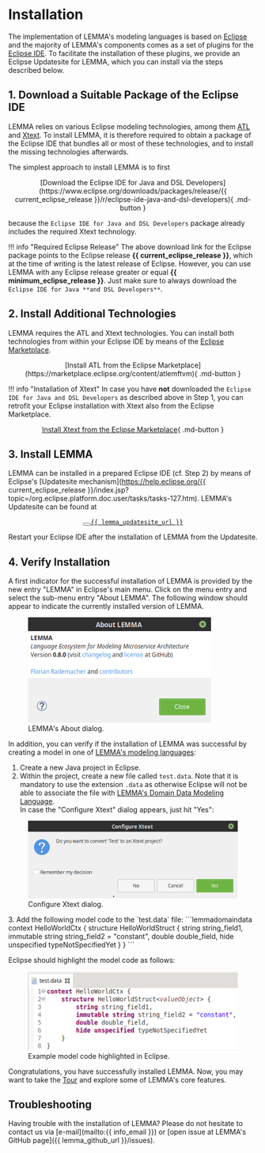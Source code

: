 # Installation

The implementation of LEMMA's modeling languages is based on
[Eclipse](https://www.eclipse.org) and the majority of LEMMA's components comes
as a set of plugins for the [Eclipse IDE](https://www.eclipse.org/ide). To
facilitate the installation of these plugins, we provide an Eclipse Updatesite
for LEMMA, which you can install via the steps described below.

## 1. Download a Suitable Package of the Eclipse IDE
LEMMA relies on various Eclipse modeling technologies, among them
[ATL](https://www.eclipse.org/atl) and [Xtext](https://www.eclipse.org/Xtext).
To install LEMMA, it is therefore required to obtain a package of the Eclipse
IDE that bundles all or most of these technologies, and to install the missing
technologies afterwards.

The simplest approach to install LEMMA is to first

<div markdown="1" align="center">
[Download the Eclipse IDE for Java and DSL Developers](https://www.eclipse.org/downloads/packages/release/{{ current_eclipse_release }}/r/eclipse-ide-java-and-dsl-developers){ .md-button }
</div>

because the `Eclipse IDE for Java and DSL Developers` package already includes
the required Xtext technology.

!!! info "Required Eclipse Release"
    The above download link for the Eclipse package points to the Eclipse
    release **{{ current_eclipse_release }}**, which at the time of writing is
    the latest release of Eclipse. However, you can use LEMMA with any Eclipse
    release greater or equal **{{ minimum_eclipse_release }}**. Just make sure
    to always download the `Eclipse IDE for Java **and DSL Developers**`.

## 2. Install Additional Technologies
LEMMA requires the ATL and Xtext technologies. You can install both technologies
from within your Eclipse IDE by means of the
[Eclipse Marketplace](https://marketplace.eclipse.org/marketplace-client-intro).

<div markdown="1" align="center">
[Install ATL from the Eclipse Marketplace](https://marketplace.eclipse.org/content/atlemftvm){ .md-button }
</div>

!!! info "Installation of Xtext"
    In case you have **not** downloaded the
    `Eclipse IDE for Java and DSL Developers` as described above in Step 1, you
    can retrofit your Eclipse installation with Xtext also from the Eclipse
    Marketplace.
    <div markdown="1" align="center">
        [Install Xtext from the Eclipse Marketplace](https://marketplace.eclipse.org/content/eclipse-xtext){ .md-button }
    </div>

## 3. Install LEMMA
LEMMA can be installed in a prepared Eclipse IDE (cf. Step 2) by means of
Eclipse's [Updatesite mechanism](https://help.eclipse.org/{{ current_eclipse_release }}/index.jsp?topic=/org.eclipse.platform.doc.user/tasks/tasks-127.htm).
LEMMA's Updatesite can be found at

<div align="center">
<pre id="__code_0"><button class="md-clipboard md-icon" title="Copy to clipboard" data-clipboard-target="#__code_0 > code"></button><code><a href="{{ lemma_updatesite_url }}">{{ lemma_updatesite_url }}</a></code></pre>
</div>

Restart your Eclipse IDE after the installation of LEMMA from the Updatesite.

## 4. Verify Installation
A first indicator for the successful installation of LEMMA is provided by the
new entry "LEMMA" in Eclipse's main menu. Click on the menu entry and select the
sub-menu entry "About LEMMA". The following window should appear to indicate the
currently installed version of LEMMA.

<figure>
  <img src="figures/about.png" loading="lazy"/>
  <figcaption>LEMMA's About dialog.</figcaption>
</figure>

In addition, you can verify if the installation of LEMMA was successful by
creating a model in one of [LEMMA's modeling languages](../user-guide):

1. Create a new Java project in Eclipse.
2. Within the project, create a new file called `test.data`. Note that it is
mandatory to use the extension `.data` as otherwise Eclipse will not be able to
associate the file with
[LEMMA's Domain Data Modeling Language](../user-guide).  
In case the "Configure Xtext" dialog appears, just hit "Yes":  
<figure>
  <img src="figures/configure_xtext.png" loading="lazy"/>
  <figcaption>Configure Xtext dialog.</figcaption>
</figure>  
3. Add the following model code to the `test.data` file:
```lemmadomaindata
context HelloWorldCtx {
	structure HelloWorldStruct<valueObject> {
        string string_field1,
        immutable string string_field2 = "constant",
        double double_field,
        hide unspecified typeNotSpecifiedYet
    }
}
```

Eclipse should highlight the model code as follows:
<figure>
  <img src="figures/example_model_code.png" loading="lazy"/>
  <figcaption>Example model code highlighted in Eclipse.</figcaption>
</figure>

Congratulations, you have successfully installed LEMMA. Now, you may want to
take the [Tour](tour) and explore some of LEMMA's core features.

## Troubleshooting
Having trouble with the installation of LEMMA? Please do not hesitate to contact
us via [e-mail](mailto:{{ info_email }}) or
[open issue at LEMMA's GitHub page]({{ lemma_github_url }}/issues).
